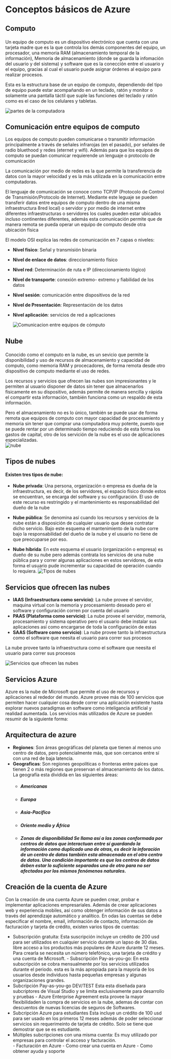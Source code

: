 # Conceptos básicos de Azure
## <p>Computo <br>
Un equipo de computo es un dispositivo electrónico que cuenta con una tarjeta madre que es la que controla los demás componentes del equipo, un procesador, una memoria RAM (almacenamiento temporal de la información), Memoria de almacenamiento (donde se guarda la infomación del usuario y del sistema) y software que es la conección entre el usuario y el equipo, gracias al cual el usuario puede asignar órdenes al equipo para realizar procesos. </p>
Esta es la estructura base de un equipo de computo, dependiendo del tipo de equipo puede estar acompañando en un teclado, ratón y monitor o solamente una pantalla táctil que suple las funciones del teclado y ratón como es el caso de los celulares y tabletas. </p>
![partes de la computadora](http://www.accesoriosparacomputadores.co/blog/wp-content/uploads/2015/03/principales-partes-del-computador.jpg)
## Comunicación entre equipos de computo <br>
Los equipos de computo pueden comunicarse o transmitir información principalmente a través de señales infrarojas (en el pasado), por señales de radio bluethood y redes (eternet y wifi). Además para que los equipos de computo se puedan comunicar requierende un lenguaje o protocolo de comunicación </p>
La comunicación por medio de redes es la que permite la transferencia de datos con la mayor velocidad y es la más utilizada en la comunicación entre computadoras. </p>
El lenguaje de comunicación se conoce como TCP/IP (Protocolo de Control de Transmisión/Protocolo de Internet). Mediante este leguaje se pueden transferir datos entre equipos de computo dentro de una misma infraestructura 8red local) o servidor y por medio de internet entre diferentes infraestructuras o servidores los cuales pueden estar ubicados incluso continentes diferentes, además esta comunicación permite que de manera remota se pueda operar un equipo de computo desde otra ubicación física </p>
El modelo OSI explica las redes de comunicación en 7 capas o niveles: </p>
- **Nivel físico**: Señal y transmisión binaria </p>
- **Nivel de enlace de datos**: direccionamiento físico </p>
- **Nivel red**: Determinación de ruta e IP (direccionamiento lógico) </p>
- **Nivel de transporte**: conexión extremo- extremo y fiabilidad de los datos </p>
- **Nivel sesión**: comunicación entre dispositivos de la red </p>
- **Nivel de Presentación**: Representación de los datos </p>
- **Nivel aplicación**: servicios de red a aplicaciones </p>
![Comunicacion entre equipos de cómputo](http://www.alegsa.com.ar/Diccionario/Imagenes/modelo_osi.png)
## <p> Nube <br>
Conocido como el computo en la nube, es un sevicio que permite la disponibilidad y uso de recursos de almacenamiento y capacidad de computo, como memoria RAM y procecadores, de forma remota desde otro dispositivo de computo mediante el uso de redes. </p>
Los recursos y servicios que ofrecen las nubes son impresionantes y le permiten al usuario disponer de datos sin tener que almacenarlos físicamente en su dispositivo, además permite de manera sencilla y rápida el compartir esta información, también funciona como un respaldo de esta información. </p>
Pero el almacenamiento no es lo único, también se puede usar de forma remota que equipos de computo con mayor capacidad de procesamiento y memoria sin tener que comprar una computadora muy potente, puesto que se puede rentar por un determinado tiempo reduciendo de esta forma los gastos de capital, otro de los servición de la nube es el uso de aplicaciones especializadas.
<br>
![nube](https://www.muycomputer.com/wp-content/uploads/2015/02/Almacenamiento_Nube-630x450.jpg)
<br>
## Tipos de nubes
#### Existen tres tipos de nube:
- **Nube privada**:
Una persona, organización o empresa es dueña de la infraestructura, es decir, de los servidores, el espacio físico donde estos se encuentran, se encarga del software y su configuración. El uso de este recurso es restringido y el mantenimiento es responsabilidad del dueño de la nube

- **Nube pública**:
Se denomina así cuando los recursos y servicios de la nube están a disposición de cualquier usuario que desee contratar dicho servicio. Bajo este esquema el mantenimiento de la nube corre bajo la responsabilidad del dueño de la nube y el usuario no tiene de que preocuparse por eso.
- **Nube híbrida**:
En este esquema el usuario (organización o empresa) es dueño de su nube pero además contrata los servicios de una nube pública para y correr algunas aplicaciones en estos servidores, de esta forma el usuario pude incrementar su capacidad de operación cuando lo requiera.
![Tipos de nubes](https://www.muycomputerpro.com/wp-content/uploads/2018/07/nube-hibrida.jpg)
## Servicios que ofrecen las nubes
- **IAAS (Infraestructura como servicio)**: La nube provee el servidor, maquina virtual con la memoria y procesamiento deseado pero el software y configuración corren por cuenta del usuario
- **PAAS (Plataforma como servicio)**: La nube provee el servidor, memoria, procesamiento y sistema operativo pero el usuario debe instalar sus aplicaciones así como encargarse de toda la configuración de estas
- **SAAS (Software como servicio)**: La nube provee tanto la infraestructura como el software que neesita el usuario para correr sus procesos

La nube provee tanto la infraestructura como el software que neesita el usuario para correr sus procesos

![Servicios que ofrecen las nubes](https://profile.es/wp-content/media/modelos-servicios-cloud-iaas-paas-saas.jpg)

## Servicios Azure
Azure es la nube de Microsoft que permite el uso de recursos y aplicaciones al rededor del mundo. Azure provee más de 100 servicios que permiten hacer cualquier cosa desde correr una aplicación existente hasta explorar nuevos paradigmas en software como inteligancia artificial y realidad aumentada. Los servicios más utilizados de Azure se pueden resumir de la siguiente forma:
<h2>Arquitectura de azure</h2>
<ul>
<li><b>Regiones</b>: Son áreas geográficas del planeta que tienen al menos uno centro de datos, pero potencialmente más, que son cercanos entre sí con una red de baja latencia.
</li>
<li><b>Geograficas</b>: Son regiones geopolíticas o fronteras entre paíces que tienen 2 o más regiones que preservan el almacenamiento de los datos. La geografía esta dividida en las siguientes áreas:
<ul>
<li><h5><b>Americanas</b></h5></li>
<li><h5><b>Europa</b></h5></li>
<li><h5><b>Asia-Pacífico</b></h6></li>
<li><h5><b>Oriente medio y África</b></h5></li>
<li><h5>Zonas de disponibilidad Se llama así a las zonas conformada por centros de datos que interactuan entre sí guardando la información como duplicado una de otras, es decir la inforación de un centro de datos también esta almacenada en el otro centro de datos. Una condición importante es que los centros de datos deben estar lo suficiente separados uno de otro para no ser afectados por los mismos fenómenos naturales.</h5></li></ul></li></ul>
<h2> Creación de la cuenta de Azure</h2>
Con la creación de una cuenta Azure se pueden crear, probar e implementar aplicaciones empresariales. Además de crear aplicaciones web y experiencia mobiles, así como obtenger información de sus datos a través del aprendizaje automático y analítico.
En odas las cuentas se debe especificar el nombre, email, información de contacto, información de facturación y tarjeta de crédito, existen varios tipos de cuentas: 
<ul>
<li> Subscripción gratuita: Esta suscripción incluye un crédito de 200 usd para ser utilizados en cualquier servicio durante un lapso de 30 días. libre acceso a los productos más populares de Azure durante 12 meses. Para crearla se necesita un número telefónico, una tarjeta de crédito y una cuenta de Microsoft. - Subscripción Pay-as-you-go: En esta subscripción se cobra mensualmente por los servicios utilizados durante el periodo. esta es la más apropiada para la mayoría de los usuarios desde individuos hasta pequeñas empresas y algunas organizaciones grandes.</li>
<li> Subcripción Pay-as-you-go DEV/TEST Esta esta diseñada para subcriptores de Visual Studio y se limita exclusivamente para desarrollo y pruebas
- Azure Enterprise Agreement esta provee la mayor flexibilidaden la compra de servicios en la nube, ademas de contar con descuentos de nuevas licencias de seguros de Softwares.
<li> Subcripción Azure para estudiantes Esta incluye un crédito de 100 usd para ser usado en los primeros 12 meses además de poder seleccionar servicios sin requerimeinto de tarjeta de crédito. Solo se tiene que demostrar que se es estudiante.</li>
<li> Múltiples subcripciones con una misma cuenta: Es muy utilizado por empresas para controlar el acceso y facturación.</li>
- Facturación en Azure
- Como crear una cuenta en Azure
- Como obtener ayuda y soporte
</ul>
